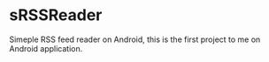 sRSSReader
==========

Simeple RSS feed reader on Android, this is the first project to me on Android application. 